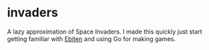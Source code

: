 # invaders

A lazy approximation of Space Invaders. I made this quickly just start getting familiar with [Ebiten](https://github.com/hajimehoshi/ebiten) and using Go for making games.
